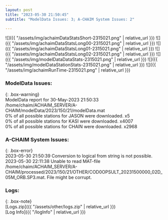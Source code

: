 ```yaml
---
layout: post
title: "2023-05-30 21:50:45"
subtitle: "ModelData Issues: 3; A-CHAIM System Issues: 2"

---
```


![]({{ "/assets/img/achaimDataStatsShort-2315021.png" | relative_url }})
![]({{ "/assets/img/achaimDataStatsLong00-2315021.png" | relative_url }})
![]({{ "/assets/img/achaimDataStatsLong01-2315021.png" | relative_url }})
![]({{ "/assets/img/achaimDataStatsLong02-2315021.png" | relative_url }})
![]({{ "/assets/img/modelDataDataStats-2315021.png" | relative_url }})
![]({{ "/assets/img/modelDataStationStats-2315021.png" | relative_url }})
![]({{ "/assets/img/achaimRunTime-2315021.png" | relative_url }})


### ModelData Issues:  
  
{: .box-warning}  
 ModelData report for 30-May-2023 21:50:33   
 /home/chaim/ACHAIM_SERVER/A-CHAIM/modelData/2023/150/21/modelData.mat   
 0% of all possible stations for JASON were downloaded. x5   
 0% of all possible stations for KASI were downloaded. x4007   
 0% of all possible stations for CHAIN were downloaded. x2968   
  
### A-CHAIM System Issues:  
  
{: .box-error}  
2023-05-30 21:50:39 Conversion to logical from string is not possible.  
2023-05-30 22:11:38 Unable to read MAT-file /home/chaim/ACHAIM_SERVER/A-CHAIM/processed/2023/150/21/OTHER/COD0OPSULT_20231500000_02D_05M_ORB.SP3.mat. File might be corrupt.  

### Logs:  
  
{: .box-note}  
[Logs.zip]({{ "/assets/other/logs.zip" | relative_url }})  
[Log Info]({{ "/logInfo" | relative_url }})  
